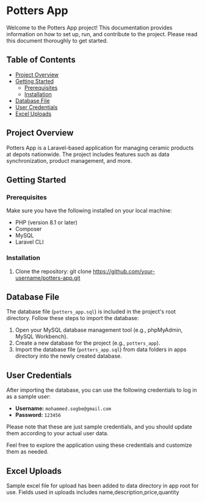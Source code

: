 # Potters App

Welcome to the Potters App project! This documentation provides information on how to set up, run, and contribute to the project. Please read this document thoroughly to get started.

## Table of Contents
- [Project Overview](#project-overview)
- [Getting Started](#getting-started)
  - [Prerequisites](#prerequisites)
  - [Installation](#installation)
- [Database File](#database-file)
- [User Credentials](#user-credentials)
- [Excel Uploads](#excel-uploads)


## Project Overview
Potters App is a Laravel-based application for managing ceramic products at depots nationwide. The project includes features such as data synchronization, product management, and more.

## Getting Started

### Prerequisites
Make sure you have the following installed on your local machine:

- PHP (version 8.1 or later)
- Composer
- MySQL
- Laravel CLI

### Installation
1. Clone the repository:
   git clone https://github.com/your-username/potters-app.git

## Database File
The database file (`potters_app.sql`) is included in the project's root directory. Follow these steps to import the database:

1. Open your MySQL database management tool (e.g., phpMyAdmin, MySQL Workbench).
2. Create a new database for the project (e.g., `potters_app`).
3. Import the database file (`potters_app.sql`) from data folders in apps directory into the newly created database.

## User Credentials
After importing the database, you can use the following credentials to log in as a sample user:

- **Username:** `mohammed.sogbe@gmail.com`
- **Password:** `123456`

Please note that these are just sample credentials, and you should update them according to your actual user data.

Feel free to explore the application using these credentials and customize them as needed.

## Excel Uploads
Sample excel file for upload has been added to data directory in app root for use.
Fields used in uploads includes name,description,price,quantity

